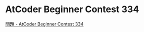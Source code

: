 AtCoder Beginner Contest 334
===

[問題 - AtCoder Beginner Contest 334](https://atcoder.jp/contests/abc334/tasks)
